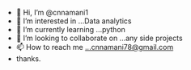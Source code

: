- 👋 Hi, I’m @cnnamani1
- 👀 I’m interested in ...Data analytics
- 🌱 I’m currently learning ...python
- 💞️ I’m looking to collaborate on ...any side projects
- 📫 How to reach me ...cnnamani78@gmail.com
- thanks.

<!---
cnnamani1/cnnamani1 is a ✨ special ✨ repository because its `README.md` (this file) appears on your GitHub profile.
You can click the Preview link to take a look at your changes.
--->
